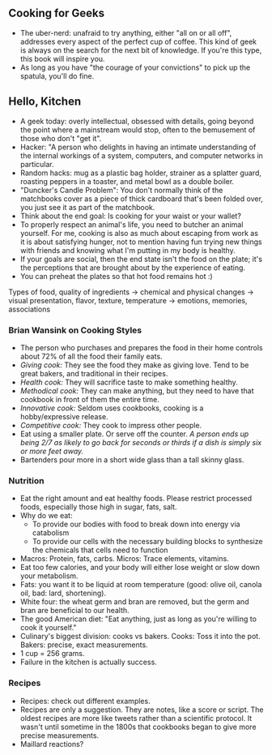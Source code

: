 ## Cooking for Geeks

- The uber-nerd: unafraid to try anything, either "all on or all off", addresses every aspect of the perfect cup of coffee. This kind of geek is always on the search for the next bit of knowledge. If you're this type, this book will inspire you.
- As long as you have "the courage of your convictions" to pick up the spatula, you'll do fine.

## Hello, Kitchen

- A geek today: overly intellectual, obsessed with details, going beyond the point where a mainstream would stop, often to the bemusement of those who don't "get it".
- Hacker: "A person who delights in having an intimate understanding of the internal workings of a system, computers, and computer networks in particular.
- Random hacks: mug as a plastic bag holder, strainer as a splatter guard, roasting peppers in a toaster, and metal bowl as a double boiler.
- "Duncker's Candle Problem": You don't normally think of the matchbooks cover as a piece of thick cardboard that's been folded over, you just see it as part of the matchbook.
- Think about the end goal: Is cooking for your waist or your wallet?
- To properly respect an animal's life, you need to butcher an animal yourself. For me, cooking is also as much about escaping from work as it is about satisfying hunger, not to mention having fun trying new things with friends and knowing what I'm putting in my body is healthy.
- If your goals are social, then the end state isn't the food on the plate; it's the perceptions that are brought about by the experience of eating.
- You can preheat the plates so that hot food remains hot :)

Types of food, quality of ingredients -> chemical and physical changes -> visual presentation, flavor, texture, temperature -> emotions, memories, associations

### Brian Wansink on Cooking Styles

- The person who purchases and prepares the food in their home controls about 72% of all the food their family eats.
- *Giving cook:* They see the food they make as giving love. Tend to be great bakers, and traditional in their recipes.
- *Health cook:* They will sacrifice taste to make something healthy.
- *Methodical cook:* They can make anything, but they need to have that cookbook in front of them the entire time.
- *Innovative cook:* Seldom uses cookbooks, cooking is a hobby/expressive release.
- *Competitive cook:* They cook to impress other people.
- Eat using a smaller plate. Or serve off the counter. *A person ends up being 2/7 as likely to go back for seconds or thirds if a dish is simply six or more feet away.*
- Bartenders pour more in a short wide glass than a tall skinny glass.

### Nutrition

- Eat the right amount and eat healthy foods. Please restrict processed foods, especially those high in sugar, fats, salt.
- Why do we eat:
  - To provide our bodies with food to break down into energy via catabolism
  - To provide our cells with the necessary building blocks to synthesize the chemicals that cells need to function
- Macros: Protein, fats, carbs. Micros: Trace elements, vitamins.
- Eat too few calories, and your body will either lose weight or slow down your metabolism.
- Fats: you want it to be liquid at room temperature (good: olive oil, canola oil, bad: lard, shortening).
- White four: the wheat germ and bran are removed, but the germ and bran are beneficial to our health.
- The good American diet: "Eat anything, just as long as you're willing to cook it yourself."
- Culinary's biggest division: cooks vs bakers. Cooks: Toss it into the pot. Bakers: precise, exact measurements.
- 1 cup = 256 grams.
- Failure in the kitchen is actually success.

### Recipes

- Recipes: check out different examples.
- Recipes are only a suggestion. They are notes, like a score or script. The oldest recipes are more like tweets rather than a scientific protocol. It wasn't until sometime in the 1800s that cookbooks began to give more precise measurements.
- Maillard reactions?
